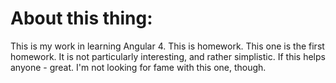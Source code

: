 
# About this thing:

This is my work in learning Angular 4.  This is homework.  This one is the first homework.  It is not particularly interesting, and rather simplistic.  If this helps anyone - great.  I'm not looking for fame with this one, though. 

